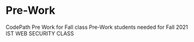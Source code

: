 # Pre-Work
CodePath Pre Work for Fall class
Pre-Work students needed for Fall 2021 IST WEB SECURITY CLASS
